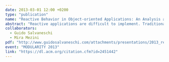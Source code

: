 ```yaml
---
date: 2013-03-01 12:00 +0200
type: "publication"
name: "Reactive Behavior in Object-oriented Applications: An Analysis and a Research Roadmap"
abstract: "Reactive applications are difficult to implement. Traditional solutions based on event systems and the Observer pattern have a number of inconveniences, but programmers bear them in return for the benefits of OO design. On the other hand, reactive approaches based on automatic updates of dependencies - like functional reactive programming and dataflow languages - provide undoubted advantages but do not fit well with mutable objects. In this paper, we provide a research roadmap to overcome the limitations of the current approaches and to support reactive applications in the OO setting. To establish a solid background for our investigation, we propose a conceptual framework to model the design space of reactive applications and we study the flaws of the existing solutions. Then we highlight how reactive languages have the potential to address those issues and we formulate our research plan."
collaborators:
  - Guido Salvaneschi
  - Mira Mezini
pdf: "http://www.guidosalvaneschi.com/attachments/presentations/2013_reactive-applications-salvaneschi.pdf"
event: "MODULARITY 2013"
link: "https://dl.acm.org/citation.cfm?id=2451442"
---
```

